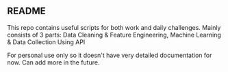 ## README

This repo contains useful scripts for both work and daily challenges. Mainly consists of 3 parts:
Data Cleaning & Feature Engineering, Machine Learning &amp; Data Collection Using API 

For personal use only so it doesn't have very detailed documentation for now. Can add more in the future.
